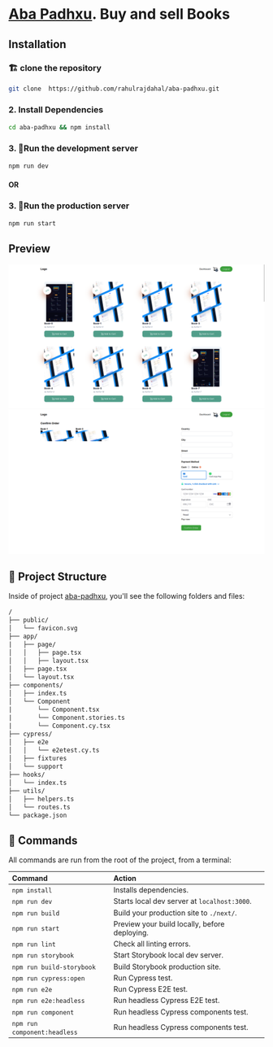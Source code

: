 # [Aba Padhxu](https://github.com/rahulrajdahal/aba-padhxu). Buy and sell Books

## Installation

### 🏗 clone the repository

```sh
git clone  https://github.com/rahulrajdahal/aba-padhxu.git
```

### 2. Install Dependencies

```sh
cd aba-padhxu && npm install
```

### 3. 💾Run the development server

```sh
npm run dev
```

#### OR

### 3. 💾Run the production server

```sh
npm run start
```

## Preview

[![Aba Padhxu](./screenshots/abapadhxu.png)](https://aba-padhxu.vercel.app/)
![Aba Padhxu Order](./screenshots/abapadhxu-order.png)

## 🚀 Project Structure

Inside of project [aba-padhxu](https://github.com/rahulrajdahal/aba-padhxu), you'll see the following folders and files:

```text
/
├── public/
│   └── favicon.svg
├── app/
|   ├── page/
│   │   ├── page.tsx
│   │   ├── layout.tsx
│   ├── page.tsx
│   └── layout.tsx
├── components/
│   ├── index.ts
│   └── Component
|       └── Component.tsx
|       └── Component.stories.ts
|       └── Component.cy.tsx
├── cypress/
│   ├── e2e
│   │   └── e2etest.cy.ts
│   ├── fixtures
│   └── support
├── hooks/
│   └── index.ts
├── utils/
│   ├── helpers.ts
│   └── routes.ts
└── package.json
```

## 🧞 Commands

All commands are run from the root of the project, from a terminal:

| Command                      | Action                                        |
| :--------------------------- | :-------------------------------------------- |
| `npm install`                | Installs dependencies.                        |
| `npm run dev`                | Starts local dev server at `localhost:3000`.  |
| `npm run build`              | Build your production site to `./next/`.      |
| `npm run start`              | Preview your build locally, before deploying. |
| `npm run lint`               | Check all linting errors.                     |
| `npm run storybook`          | Start Storybook local dev server.             |
| `npm run build-storybook`    | Build Storybook production site.              |
| `npm run cypress:open`       | Run Cypress test.                             |
| `npm run e2e`                | Run Cypress E2E test.                         |
| `npm run e2e:headless`       | Run headless Cypress E2E test.                |
| `npm run component`          | Run headless Cypress components test.         |
| `npm run component:headless` | Run headless Cypress components test.         |
